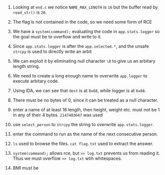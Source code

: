 1. Looking at `end.c` we notice `NAME_MAX_LENGTH` is `16` but the buffer read by `read_str()` is `20`.
2. The flag is not contained in the code, so we need some form of RCE
3. We have a `system(command);` evaluating the code in `app.stats.logger` so the goal must be to overflow and write to it.
4. Since `app.stats.logger` is after the `app.selected.*`, and the unsafe `strcpy` is used to directly write an arbit
2. We can exploit it by eliminating null character `\0` to give us an arbitary length string.
3. We need to create a long enough name to overwrite `app.logger` to execute arbitary code.
4. Using IDA, we can see that `dest` is at `0x68`, while logger is at `0x88`.
5. There must be no bytes of 0, since it can be treated as a null character.
6. enter a name of at least 16 length, then height, weight etc. must not be 1 in any of their 4 bytes. `2147483647` was used
7. use `select_person` to `strcpy` the string to overwrite `app.stats.logger`.
8. enter the command to run as the name of the next consecutive person.
9. `ls` used to browse the files. `cat flag.txt` used to extract the answer.
 


2. `system(command);` allows rce, but `>> log.txt` prevents us from reading it. Thus we must overflow `>> log.txt` wtih whitespaces.
3. BMI must be 